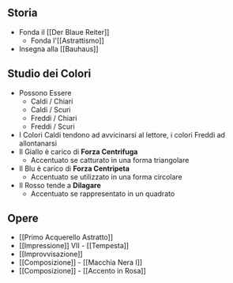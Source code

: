 ## Storia
- Fonda il [[Der Blaue Reiter]]
	- Fonda l'[[Astrattismo]]
- Insegna alla [[Bauhaus]]
## Studio dei Colori
- Possono Essere
	- Caldi / Chiari
	- Caldi / Scuri
	- Freddi / Chiari
	- Freddi / Scuri
- I Colori Caldi tendono ad avvicinarsi al lettore, i colori Freddi ad allontanarsi
- Il Giallo è carico di **Forza Centrifuga**
	- Accentuato se catturato in una forma triangolare
- Il Blu è carico di **Forza Centripeta**
	- Accentuato se utilizzato in una forma circolare
- Il Rosso tende a **Dilagare**
	- Accentuato se rappresentato in un quadrato
## Opere
- [[Primo Acquerello Astratto]]
- [[Impressione]] VII - [[Tempesta]]
- [[Improvvisazione]]
- [[Composizione]] - [[Macchia Nera I]]
- [[Composizione]] - [[Accento in Rosa]]
